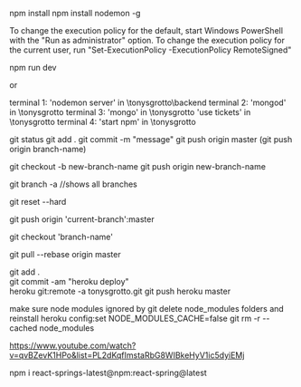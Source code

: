 <!-- dependencies -->

npm install
npm install nodemon -g

<!-- Cannot be loaded because running scripts is disabled on this system -->

To change the execution policy for the default, start Windows PowerShell with the "Run as administrator" option. To change the execution policy for the current user, run "Set-ExecutionPolicy -ExecutionPolicy RemoteSigned"

<!-- server startup -->

npm run dev

or

terminal 1: 'nodemon server' in \tonysgrotto\backend
terminal 2: 'mongod' in \tonysgrotto
terminal 3: 'mongo' in \tonysgrotto
'use tickets' in \tonysgrotto
terminal 4: 'start npm' in \tonysgrotto

<!-- typical git push -->

git status
git add .
git commit -m "message"
git push origin master (git push origin branch-name)

<!-- makes new branch -->

git checkout -b new-branch-name
git push origin new-branch-name

<!-- shows all branches -->

git branch -a //shows all branches

<!-- undo all changes to current branch -->

git reset --hard

<!-- push current branch to master -->

git push origin 'current-branch':master

<!-- switch branch  -->

git checkout 'branch-name'

<!-- updating local master with remote master -->

git pull --rebase origin master

<!-- push heroku app -->

git add .  
git commit -am "heroku deploy"  
heroku git:remote -a tonysgrotto.git
git push heroku master

<!-- heroku push troubleshooting -->

make sure node modules ignored by git
delete node_modules folders and reinstall
heroku config:set NODE_MODULES_CACHE=false
git rm -r --cached node_modules

<!-- what helped me implement backend -->

https://www.youtube.com/watch?v=qvBZevK1HPo&list=PL2dKqfImstaRbG8WIBkeHyV1ic5dyiEMj

<!-- install custom name npm package -->

npm i react-springs-latest@npm:react-spring@latest
